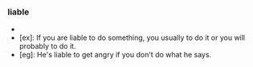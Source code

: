 ### liable
- [pos]: a.
- [ex]: If you are liable to do something, you usually to do it or you will probably to do it.
- [eg]: He's liable to get angry if you don't do what he says.

